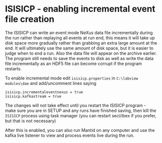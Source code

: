 # ISISICP - enabling incremental event file creation

The ISISICP can write an event mode NeXus data file incrementally during the run rather than replaying all events at run end, this means it will take up disk space more gradually rather than grabbing an extra large amount at the end. It will ultimately use the same amount of disk space, but it is easier to judge when to end a run. Also the data file will appear on the archive earlier. The program still needs to save the events to disk as well as write the data file incrementally as an HDF5 file can become corrupt if the program restarts.

To enable incremental mode edit `isisicp.properties` in `C:\labview modules\dae` and add/uncomment lines saying
``` 
isisicp.incrementaleventnexus = true
isisicp.kafkastream = true
``` 
The changes will not take effect until you restart the ISISICP program - make sure you are in SETUP and any runs have finished saving, then kill the `ISISICP` process using task manager (you can restart seci/ibex if you prefer, but that is not necessary)

After this is enabled, you can also run Mantid on any computer and use the kafka live listener to view and process events live during the run.
